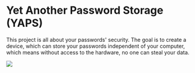 # Yet Another Password Storage (YAPS)

This project is all about your passwords' security. 
The goal is to create a device, which can store your passwords independent of your computer, which means without access to the hardware, no one can steal your data.

![](https://user-images.githubusercontent.com/63556725/158961714-9a4b4468-f242-457a-85bd-27bce4dbfdb2.jpg)
